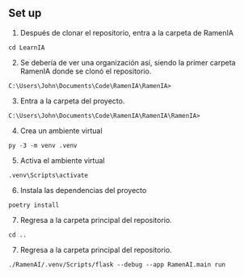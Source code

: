 ## Set up
1. Después de clonar el repositorio, entra a la carpeta de RamenIA
```
cd LearnIA
```
2. Se debería de ver una organización así, siendo la primer carpeta RamenIA donde se clonó el repositorio.
```
C:\Users\John\Documents\Code\RamenIA\RamenIA>
```
3. Entra a la carpeta del proyecto.
```
C:\Users\John\Documents\Code\RamenIA\RamenIA\RamenIA>
```
4. Crea un ambiente virtual
```
py -3 -m venv .venv
```
5. Activa el ambiente virtual
```
.venv\Scripts\activate
```
6. Instala las dependencias del proyecto
```
poetry install
```
7. Regresa a la carpeta principal del repositorio.
```
cd ..
```
7. Regresa a la carpeta principal del repositorio.
```
./RamenAI/.venv/Scripts/flask --debug --app RamenAI.main run
```
